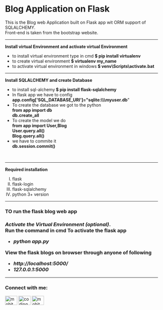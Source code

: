 # Blog Application on Flask
This is the Blog web Application built on Flask app wit ORM support of SQLALCHEMY.<br>
Front-end is taken from the bootstrap website.<br><hr>
<strong>Install virtual Environment and activate virtual Environment</strong>
<ul>
<li>to install virtual environment type in cmd <strong>$ pip install virtualenv</strong></li>
<li>to create virtual environment <strong> $ virtualenv my_name</strong></li>
<li>to activate virtual environment in windows<strong>  $ venv\Scripts\activate.bat </strong></li></ul>

<hr>
<strong>Install SQLALCHEMY and create Database </strong>
<ul>
<li>to install sql-alchemy<strong> $ pip install flask-sqlalchemy</strong></li>
<li>In flask app we have to config <strong> app.config['SQL_DATABASE_URI']="sqlite:\\\myuser.db</strong>"</li>
<li>To create the database we got to the python <strong> <br>from app import db <br> db.create_all<br> </strong></li>
<li>To create the model we do <strong><br> from app import User,Blog <br>User.query.all()<br>Blog.query.all()<br></strong></li>
<li>we have to commite it <strong><br>db.session.commit()<br></strong></li></ul>
<br>
<hr>
<strong>Required installation</strong>
<ol type="I">
<li>flask</li>
<li>flask-login</li>
<li>flask-sqlalchemy</li>
<li>python 3+ version</li>
</ol>
<hr>
<h3>TO run the flask blog web app <h3>
<p> <i>Activate the Virtual Environment (optional)</i>.<br>
Run the command in cmd  To activate the flask app <ul type=" square"><li><strong><i>python app.py</i></strong></li></ul>
View the flask blogs on browser through anyone of following
<ul type=" square"><li><i>http://localhost:5000/</li> <li>127.0.0.1:5000</i></li></ul></p>
<hr>
<h3 align="left">Connect with me:</h3>
<p align="left">
<a href="https://www.linkedin.com/in/mohitpeshwani/" target="blank"><img align="center" src="https://raw.githubusercontent.com/rahuldkjain/github-profile-readme-generator/master/src/images/icons/Social/linked-in-alt.svg" alt="mohit peshwani" height="30" width="40" /></a>
<a href="https://instagram.com/coding_nightmare" target="blank"><img align="center" src="https://raw.githubusercontent.com/rahuldkjain/github-profile-readme-generator/master/src/images/icons/Social/instagram.svg" alt="coding_nightmare" height="30" width="40" /></a>
<a href="https://www.figma.com/@mohitpeshwani" target="blank"><img align="center" src="https://logowik.com/content/uploads/images/figma.jpg" alt="mohit peshwani" height="30" width="40" /></a>
</p>
